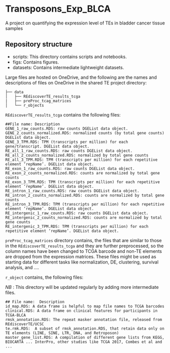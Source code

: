 # Transposons_Exp_BLCA
A project on quantifying the expression level of TEs in bladder cancer tissue samples 


## Repository structure
- scripts: This directory contains scripts and notebooks.
- figs: Contains figures.
- datasets: Contains intermediate lightweight datasets.

Large files are hosted on OneDrive, and the following are the names and descriptions of files on OneDrive in the shared TE project directory:

```
├── data
│   ├── REdiscoverTE_results_tcga
|   ├── preProc_tcag_matrices
│   └── r_objects
```

 ```REdiscoverTE_results_tcga```  contains the following files:

```
##File name: Description
GENE_1_raw_counts.RDS: raw counts DGEList data object.
GENE_2_counts_normalized.RDS: normalized counts (by total gene counts) DGEList data object.
GENE_3_TPM.RDS: TPM (transcripts per million) for each gene/transcript. DGEList data object.
RE_all_1_raw_counts.RDS: raw counts DGEList data object.
RE_all_2_counts_normalized.RDS: normalized by total gene counts
RE_all_3_TPM.RDS: TPM (transcripts per million) for each repetitive element ‘repName’. DGEList data object.
RE_exon_1_raw_counts.RDS: raw counts DGEList data object.
RE_exon_2_counts_normalized.RDS: counts are normalized by total gene counts
RE_exon_3_TPM.RDS: TPM (transcripts per million) for each repetitive element ‘repName’. DGEList data object.
RE_intron_1_raw_counts.RDS: raw counts DGEList data object.
RE_intron_2_counts_normalized.RDS: counts are normalized by total gene counts
RE_intron_3_TPM.RDS: TPM (transcripts per million) for each repetitive element ‘repName’. DGEList data object.
RE_intergenic_1_raw_counts.RDS: raw counts DGEList data object.
RE_intergenic_2_counts_normalized.RDS: counts are normalized by total gene counts
RE_intergenic_3_TPM.RDS: TPM (transcripts per million) for each repetitive element ‘repName’. DGEList data object.
```

 ```preProc_tcag_matrices``` directory contains, the files that are similar to those in the ```REdiscoverTE_results_tcga``` and they are further preprocessed, so the column names have been changed to TCGA barcode and non-TE elements are dropped from the expression matrices. These files might be used as starting data for different tasks like normalization, DE, clustering, survival analysis, and .... 
 

```r_object``` contains, the following files:

*NB* : This directory will be updated regularly by adding more intermediate files.

```
## File name:  Description
id_map.RDS: A data frame is helpful to map file names to TCGA barcodes
clinical.RDS: A data frame on clinical features for participants in TCGA-BLCA
rmsk_annotation.RDS: The repeat masker annotation file, released from REdiscoverTE/UCSC
te.rmk.RDS:  A subset of rmsk_annotation.RDS, that retain data only on TE elements (LINE, SINE, LTR, DNA, and Retroposon)
master_gene_list.RDS: A compilation of different gene lists from KEGG, BIOCARTA ... InterPro, other studies like TCGA 2017, Combes et al and ...	
```
